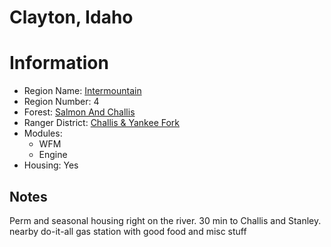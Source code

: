 
Clayton, Idaho
==============
  
# Information  
* Region Name: [Intermountain]()  
* Region Number: 4  
* Forest: [Salmon And Challis](http://www.fs.usda.gov/scnf)  
* Ranger District: [Challis & Yankee Fork]()  
* Modules:  
  - WFM  
  - Engine  
* Housing: Yes  
  
## Notes

Perm and seasonal housing right on the river. 30 min to Challis and Stanley. nearby do-it-all gas station with good food and misc stuff